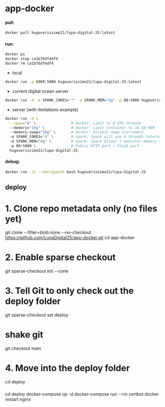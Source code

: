 # app-docker

#### pull:

```bash
docker pull hugoverissimo21/lupa-digital-25:latest
```

#### run:

```bash
docker ps
docker stop ca1b76df4df4
docker rm ca1b76df4df4
```

- local
```bash
docker run -p 6969:5000 hugoverissimo21/lupa-digital-25:latest
```

- current digital ocean server
```bash
docker run -d -e SPARK_CORES="*" -e SPARK_MEM="6g" -p 80:5000 hugoverissimo21/lupa-digital-25:latest
```

- server (with limitations example)
```bash
docker run -d \
  --cpus="8" \                # docker: Limit to 8 CPU threads
  --memory="16g" \            # docker: Limit container to 16 GB RAM
  --memory-swap="16g" \       # docker: Disable swap overcommit
  -e SPARK_CORES="4" \        # spark: Spark will use 4 threads internally
  -e SPARK_MEM="4g" \         # spark: Spark driver + executor memory = 4 GB
  -p 80:5000 \                # Public HTTP port → Flask port
  hugoverissimo21/lupa-digital-25
```

#### debug:

```bash
docker run -it --entrypoint bash hugoverissimo21/lupa-digital-25
```

## deploy

# 1. Clone repo metadata only (no files yet)
git clone --filter=blob:none --no-checkout https://github.com/LupaDigital25/app-docker.git
cd app-docker

# 2. Enable sparse checkout
git sparse-checkout init --cone

# 3. Tell Git to only check out the deploy folder
git sparse-checkout set deploy

# shake git
git checkout main

# 4. Move into the deploy folder
cd deploy


###

cd deploy
docker-compose up -d
docker-compose run --rm certbot
docker restart nginx
